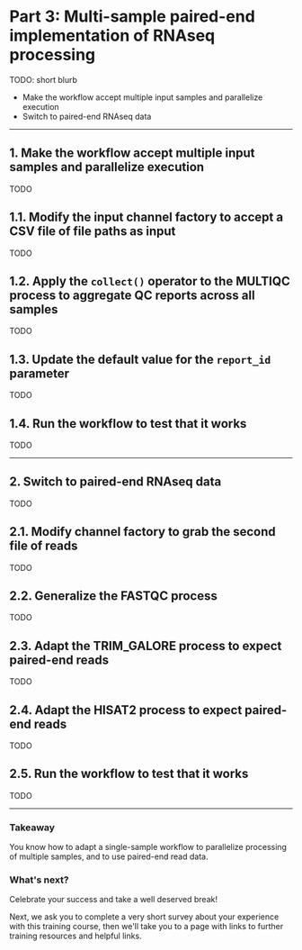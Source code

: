 # Part 3: Multi-sample paired-end implementation of RNAseq processing

TODO: short blurb

- Make the workflow accept multiple input samples and parallelize execution
- Switch to paired-end RNAseq data

---

## 1. Make the workflow accept multiple input samples and parallelize execution

TODO

## 1.1. Modify the input channel factory to accept a CSV file of file paths as input

TODO

## 1.2. Apply the `collect()` operator to the MULTIQC process to aggregate QC reports across all samples

TODO

## 1.3. Update the default value for the `report_id` parameter

TODO

## 1.4. Run the workflow to test that it works

TODO

---

## 2. Switch to paired-end RNAseq data

TODO

## 2.1. Modify channel factory to grab the second file of reads

TODO

## 2.2. Generalize the FASTQC process

TODO

## 2.3. Adapt the TRIM_GALORE process to expect paired-end reads

TODO

## 2.4. Adapt the HISAT2 process to expect paired-end reads

TODO

## 2.5. Run the workflow to test that it works

TODO

---

### Takeaway

You know how to adapt a single-sample workflow to parallelize processing of multiple samples, and to use paired-end read data.

### What's next?

Celebrate your success and take a well deserved break!

Next, we ask you to complete a very short survey about your experience with this training course, then we'll take you to a page with links to further training resources and helpful links.
